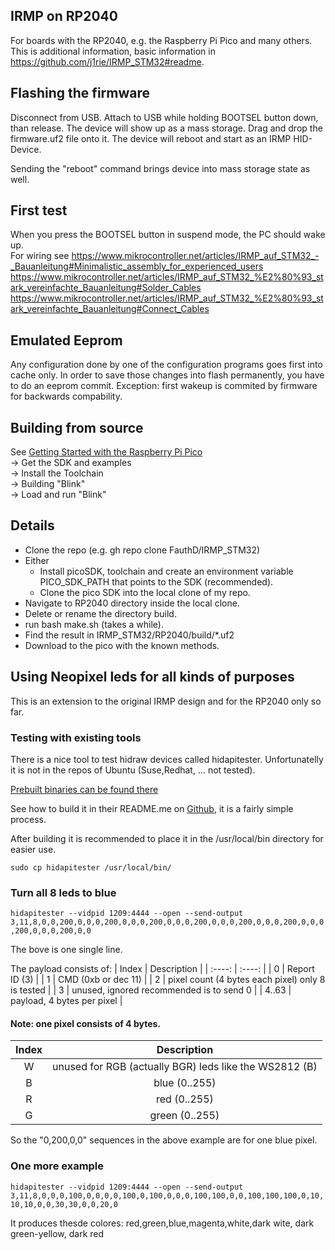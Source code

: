 ## IRMP on RP2040

For boards with the RP2040, e.g. the Raspberry Pi Pico and many others.  
This is additional information, basic information in https://github.com/j1rie/IRMP_STM32#readme.

## Flashing the firmware
Disconnect from USB.
Attach to USB while holding BOOTSEL button down, than release. The device will show up as a mass storage.
Drag and drop the firmware.uf2 file onto it. The device will reboot and start as an IRMP HID-Device.

Sending the "reboot" command brings device into mass storage state as well.

## First test
When you press the BOOTSEL button in suspend mode, the PC should wake up.  
For wiring see https://www.mikrocontroller.net/articles/IRMP_auf_STM32_-_Bauanleitung#Minimalistic_assembly_for_experienced_users  
https://www.mikrocontroller.net/articles/IRMP_auf_STM32_%E2%80%93_stark_vereinfachte_Bauanleitung#Solder_Cables  
https://www.mikrocontroller.net/articles/IRMP_auf_STM32_%E2%80%93_stark_vereinfachte_Bauanleitung#Connect_Cables

## Emulated Eeprom
Any configuration done by one of the configuration programs goes first into cache only. In order to save
those changes into flash permanently, you have to do an eeprom commit.
Exception: first wakeup is commited by firmware for backwards compability.

## Building from source
See [Getting Started with the Raspberry Pi Pico](https://rptl.io/pico-get-started)  
-> Get the SDK and examples  
-> Install the Toolchain  
->  Building "Blink"  
->  Load and run "Blink"  

## Details
- Clone the repo (e.g. gh repo clone FauthD/IRMP_STM32)
- Either
  - Install picoSDK, toolchain and create an environment variable PICO_SDK_PATH that points to the SDK (recommended).
  - Clone the pico SDK into the local clone of my repo.
- Navigate to RP2040 directory inside the local clone.
- Delete or rename the directory build.
- run bash make.sh (takes a while).
- Find the result in IRMP_STM32/RP2040/build/*.uf2
- Download to the pico with the known methods.

## Using Neopixel leds for all kinds of purposes
This is an extension to the original IRMP design and for the RP2040 only so far.

### Testing with existing tools

There is a nice tool to test hidraw devices called hidapitester. Unfortunatelly it is not in the repos of Ubuntu (Suse,Redhat, ... not tested).

[Prebuilt binaries can be found there](https://github.com/todbot/hidapitester/releases)

See how to build it in their README.me on [Github](https://github.com/todbot/hidapitester), it is a fairly simple process.

After building it is recommended to place it in the /usr/local/bin directory for easier use.

`sudo cp hidapitester /usr/local/bin/`

### Turn all 8 leds to blue
`hidapitester --vidpid 1209:4444 --open --send-output 3,11,8,0,0,200,0,0,0,200,0,0,0,200,0,0,0,200,0,0,0,200,0,0,0,200,0,0,0,200,0,0,0,200,0,0 `

The bove is one single line.

The payload consists of:
| Index | Description |
| :----: | :----: |
| 0 | Report ID (3) |
| 1 | CMD (0xb or dec 11) |
| 2 | pixel count (4 bytes each pixel) only 8 is tested |
| 3 | unused, ignored recommended is to send 0 |
| 4..63 | payload, 4 bytes per pixel |

#### Note: one pixel consists of 4 bytes.
| Index | Description |
| :----: | :----: |
| W | unused for RGB (actually BGR) leds like the WS2812 (B) |
| B | blue (0..255) |
| R | red (0..255) |
| G | green (0..255) |

So the "0,200,0,0" sequences in the above example are for one blue pixel.

### One more example
`hidapitester --vidpid 1209:4444 --open --send-output 3,11,8,0,0,0,100,0,0,0,0,100,0,100,0,0,0,100,100,0,0,100,100,100,0,10,10,10,0,0,30,30,0,0,20,0 `

It produces thesde colores: red,green,blue,magenta,white,dark wite, dark green-yellow, dark red

